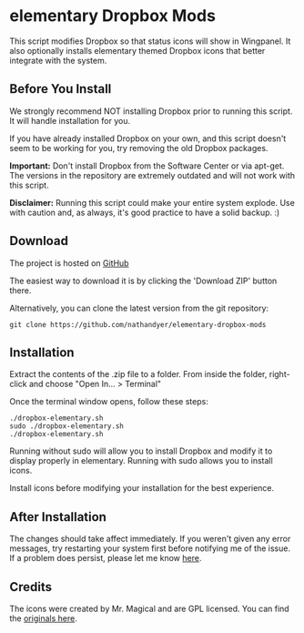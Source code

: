 # elementary Dropbox Mods
This script modifies Dropbox so that status icons will show in Wingpanel. It also optionally installs elementary themed Dropbox icons that better integrate with the system.

## Before You Install
We strongly recommend NOT installing Dropbox prior to running this script. It will handle installation for you.

If you have already installed Dropbox on your own, and this script doesn't seem to be working for you, try removing the old Dropbox packages.

**Important:** Don't install Dropbox from the Software Center or via apt-get. The versions in the repository are extremely outdated and will not work with this script.

**Disclaimer:** Running this script could make your entire system explode. Use with caution and, as always, it's good practice to have a solid backup. :)

## Download

The project is hosted on [GitHub](https://github.com/nathandyer/elementary-dropbox-mods)

The easiest way to download it is by clicking the 'Download ZIP' button there.

Alternatively, you can clone the latest version from the git repository:

    git clone https://github.com/nathandyer/elementary-dropbox-mods


## Installation

Extract the contents of the .zip file to a folder. From inside the folder, right-click and choose "Open In... > Terminal"

Once the terminal window opens, follow these steps:


	./dropbox-elementary.sh
	sudo ./dropbox-elementary.sh
	./dropbox-elementary.sh
	
Running without sudo will allow you to install Dropbox and modify it to display properly in elementary. 
Running with sudo allows you to install icons.

Install icons before modifying your installation for the best experience.

## After Installation

The changes should take affect immediately. If you weren't given any error messages, try restarting your system first before notifying me of the issue. If a problem does persist, please let me know [here](https://github.com/nathandyer/elementary-dropbox-mods/issues).

## Credits

The icons were created by Mr. Magical and are GPL licensed. You can find the [originals here](http://gnome-look.org/content/show.php/Dropbox+for+Elementary+%235?content=134298).

